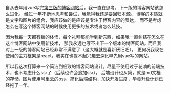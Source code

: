 自从去年用vue写完[第三版的博客网站](https://blog.crazymad.top)后，我一直在思考，下一版的博客网站该怎么进化。
经过一年不断地思考和尝试，我觉得我还是要回归本源。
博客的本质就是文字和图片的组合，我应该做的是应该是专注于博客内容的表达，
而不是考虑怎么在写这个博客网站的时候使用更多的技术或者怎么炫技。

因为我每一天都有新的体悟，每个礼拜都能学到新东西，如果我一直纠结在怎么在这个博客网站中使用新技术，
那我永远也写不出下一个版本的博客网站。而且我对上一版的博客网站已经非常不满意了（这大概就是喜新厌旧吧），
更何况我现在使用的主力框架是react，我实在也提不起兴趣去深化早先用vue写的网站。

所以我这次打算来一个简洁到极致的博客网站设计，尽量不使用过于花哨的前端技术，也不考虑什么ssr了（后续也许会追加ssr），
后端设计也从简，就是md文档的存储，图片使用阿里云的oss，简化后端结构，加快开发进度，毕竟升级计划已经拖了一年。
